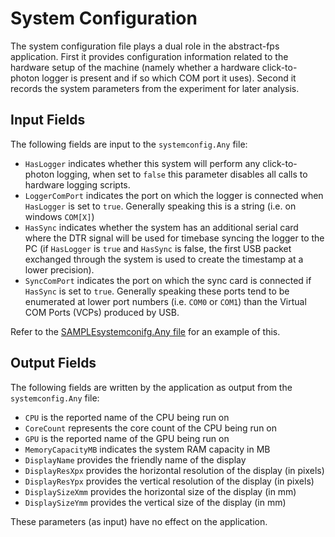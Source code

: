 # System Configuration
The system configuration file plays a dual role in the abstract-fps application. First it provides configuration information related to the hardware setup of the machine (namely whether a hardware click-to-photon logger is present and if so which COM port it uses). Second it records the system parameters from the experiment for later analysis.

## Input Fields
The following fields are input to the `systemconfig.Any` file:

* `HasLogger` indicates whether this system will perform any click-to-photon logging, when set to `false` this parameter disables all calls to hardware logging scripts.
* `LoggerComPort` indicates the port on which the logger is connected when `HasLogger` is set to `true`. Generally speaking this is a string (i.e. on windows `COM[X]`)
* `HasSync` indicates whether the system has an additional serial card where the DTR signal will be used for timebase syncing the logger to the PC (if `HasLogger` is `true` and `HasSync` is false, the first USB packet exchanged through the system is used to create the timestamp at a lower precision).
* `SyncComPort` indicates the port on which the sync card is connected if `HasSync` is set to `true`. Generally speaking these ports tend to be enumerated at lower port numbers (i.e. `COM0` or `COM1`) than the Virtual COM Ports (VCPs) produced by USB.

Refer to the [SAMPLEsystemconifg.Any file](SAMPLEsystemconfig.Any) for an example of this.

## Output Fields
The following fields are written by the application as output from the `systemconfig.Any` file:

* `CPU` is the reported name of the CPU being run on
* `CoreCount` represents the core count of the CPU being run on
* `GPU` is the reported name of the GPU being run on
* `MemoryCapacityMB` indicates the system RAM capacity in MB
* `DisplayName` provides the friendly name of the display
* `DisplayResXpx` provides the horizontal resolution of the display (in pixels)
* `DisplayResYpx` provides the vertical resolution of the display (in pixels)
* `DisplaySizeXmm` provides the horizontal size of the display (in mm)
* `DisplaySizeYmm` provides the vertical size of the display (in mm)

These parameters (as input) have no effect on the application.